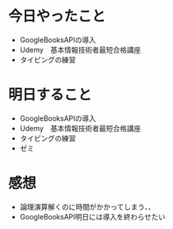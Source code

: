 # 今日やったこと
- GoogleBooksAPIの導入
- Udemy　基本情報技術者最短合格講座
- タイピングの練習

# 明日すること
- GoogleBooksAPIの導入
- Udemy　基本情報技術者最短合格講座
- タイピングの練習
- ゼミ

# 感想
- 論理演算解くのに時間がかかってしまう、、
- GoogleBooksAPI明日には導入を終わらせたい
